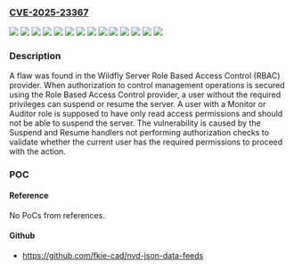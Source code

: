### [CVE-2025-23367](https://cve.mitre.org/cgi-bin/cvename.cgi?name=CVE-2025-23367)
![](https://img.shields.io/static/v1?label=Product&message=Red%20Hat%20Build%20of%20Keycloak&color=blue)
![](https://img.shields.io/static/v1?label=Product&message=Red%20Hat%20Data%20Grid%208&color=blue)
![](https://img.shields.io/static/v1?label=Product&message=Red%20Hat%20Fuse%207&color=blue)
![](https://img.shields.io/static/v1?label=Product&message=Red%20Hat%20JBoss%20Data%20Grid%207&color=blue)
![](https://img.shields.io/static/v1?label=Product&message=Red%20Hat%20JBoss%20Enterprise%20Application%20Platform%207&color=blue)
![](https://img.shields.io/static/v1?label=Product&message=Red%20Hat%20JBoss%20Enterprise%20Application%20Platform%207.4%20for%20RHEL%208&color=blue)
![](https://img.shields.io/static/v1?label=Product&message=Red%20Hat%20JBoss%20Enterprise%20Application%20Platform%207.4%20for%20RHEL%209&color=blue)
![](https://img.shields.io/static/v1?label=Product&message=Red%20Hat%20JBoss%20Enterprise%20Application%20Platform%207.4%20on%20RHEL%207&color=blue)
![](https://img.shields.io/static/v1?label=Product&message=Red%20Hat%20JBoss%20Enterprise%20Application%20Platform%208&color=blue)
![](https://img.shields.io/static/v1?label=Product&message=Red%20Hat%20JBoss%20Enterprise%20Application%20Platform%20Expansion%20Pack&color=blue)
![](https://img.shields.io/static/v1?label=Product&message=Red%20Hat%20Process%20Automation%207&color=blue)
![](https://img.shields.io/static/v1?label=Product&message=Red%20Hat%20Single%20Sign-On%207&color=blue)
![](https://img.shields.io/static/v1?label=Version&message=n%2Fa&color=blue)
![](https://img.shields.io/static/v1?label=Vulnerability&message=Improper%20Access%20Control&color=brighgreen)

### Description

A flaw was found in the Wildfly Server Role Based Access Control (RBAC) provider. When authorization to control management operations is secured using the Role Based Access Control provider, a user without the required privileges can suspend or resume the server. A user with a Monitor or Auditor role is supposed to have only read access permissions and should not be able to suspend the server. The vulnerability is caused by the Suspend and Resume handlers not performing authorization checks to validate whether the current user has the required permissions to proceed with the action.

### POC

#### Reference
No PoCs from references.

#### Github
- https://github.com/fkie-cad/nvd-json-data-feeds

